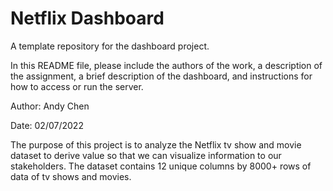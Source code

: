 # Netflix Dashboard
A template repository for the dashboard project.

In this README file, please include the authors of the work, a description of the assignment, a brief description of the dashboard, and instructions for how to access or run the server.

Author: Andy Chen 

Date: 02/07/2022

The purpose of this project is to analyze the Netflix tv show and movie dataset to derive value so that we can visualize information to our stakeholders. The dataset contains 12 unique columns by 8000+ rows of data of tv shows and movies.
